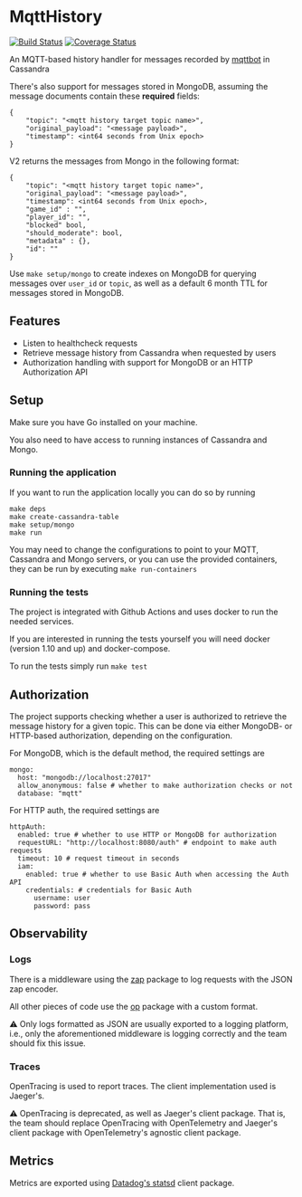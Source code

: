 # MqttHistory

[![Build Status](https://travis-ci.org/topfreegames/mqtt-history.svg?branch=master)](https://travis-ci.org/topfreegames/mqtt-history)
[![Coverage Status](https://coveralls.io/repos/github/topfreegames/mqtt-history/badge.svg?branch=master)](https://coveralls.io/github/topfreegames/mqtt-history?branch=master)

An MQTT-based history handler for messages recorded by [mqttbot](https://github.com/topfreegames/mqttbot) in Cassandra

There's also support for messages stored in MongoDB, assuming the message documents contain these **required** fields:
```
{
    "topic": "<mqtt history target topic name>",
    "original_payload": "<message payload>",
    "timestamp": <int64 seconds from Unix epoch>
}
```

V2 returns the messages from Mongo in the following format:
```
{
    "topic": "<mqtt history target topic name>",
    "original_payload": "<message payload>",
    "timestamp": <int64 seconds from Unix epoch>,
    "game_id" : "",
    "player_id": "",
    "blocked" bool,
    "should_moderate": bool, 
    "metadata" : {}, 
    "id": ""
}
```
Use `make setup/mongo` to create indexes on MongoDB for querying messages over 
`user_id` or `topic`, as well as a default 6 month TTL for messages stored in MongoDB.

## Features
- Listen to healthcheck requests
- Retrieve message history from Cassandra when requested by users
- Authorization handling with support for MongoDB or an HTTP Authorization API

## Setup

Make sure you have Go installed on your machine.

You also need to have access to running instances of Cassandra and Mongo.

### Running the application

If you want to run the application locally you can do so by running

```
make deps
make create-cassandra-table
make setup/mongo
make run
```

You may need to change the configurations to point to your MQTT, Cassandra
and Mongo servers, or you can use the provided containers, they can be run
by executing `make run-containers`

### Running the tests

The project is integrated with Github Actions and uses docker to run the needed services.

If you are interested in running the tests yourself you will need docker (version 1.10
and up) and docker-compose.

To run the tests simply run `make test`

## Authorization

The project supports checking whether a user is authorized to retrieve the message history for a given topic.
This can be done via either MongoDB- or HTTP-based authorization, depending on the configuration.

For MongoDB, which is the default method, the required settings are
```
mongo:
  host: "mongodb://localhost:27017"
  allow_anonymous: false # whether to make authorization checks or not
  database: "mqtt"
```

For HTTP auth, the required settings are
```
httpAuth:
  enabled: true # whether to use HTTP or MongoDB for authorization
  requestURL: "http://localhost:8080/auth" # endpoint to make auth requests
  timeout: 10 # request timeout in seconds
  iam:
    enabled: true # whether to use Basic Auth when accessing the Auth API
    credentials: # credentials for Basic Auth
      username: user
      password: pass
```
## Observability

### Logs

There is a middleware using the [zap](https://github.com/uber-go/zap) package to log requests with the JSON zap encoder.

All other pieces of code use the [op](https://github.com/op/go-logging) package with a custom format.

⚠️ Only logs formatted as JSON are usually exported to a logging platform, i.e., only the aforementioned middleware is logging correctly and the team should fix this issue.

### Traces

OpenTracing is used to report traces. The client implementation used is Jaeger's.

⚠️ OpenTracing is deprecated, as well as Jaeger's client package. That is, the team should replace OpenTracing with OpenTelemetry and Jaeger's client package with OpenTelemetry's agnostic client package.

## Metrics

Metrics are exported using [Datadog's statsd](https://github.com/DataDog/datadog-go) client package.